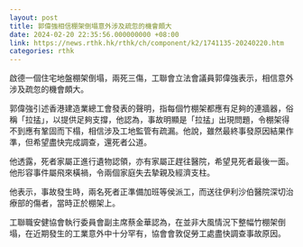```yaml
---
layout: post
title: 郭偉強相信棚架倒塌意外涉及疏忽的機會頗大
date: 2024-02-20 22:35:56.000000000 +08:00
link: https://news.rthk.hk/rthk/ch/component/k2/1741135-20240220.htm
categories: rthk
---
```


啟德一個住宅地盤棚架倒塌，兩死三傷，工聯會立法會議員郭偉強表示，相信意外涉及疏忽的機會頗大。

郭偉強引述香港建造業總工會發表的聲明，指每個竹棚架都應有足夠的連牆器，俗稱「拉掹」，以提供足夠支撐，他認為，事故明顯是「拉掹」出現問題，令棚架得不到應有鞏固而下榻，相信涉及工地監管有疏漏。他說，雖然最終事發原因結果作準，但希望盡快完成調查，還死者公道。

他透露，死者家屬正進行遺物認領，亦有家屬正趕往醫院，希望見死者最後一面。他形容事件屬飛來橫禍，令兩個家庭失去摯親及經濟支柱。

他表示，事故發生時，兩名死者正準備加班等侯派工，而送往伊利沙伯醫院深切治療部的傷者，當時正於棚架上。

工聯職安健協會執行委員會副主席蔡金華認為，在並非大風情況下整幅竹棚架倒塌，在近期發生的工業意外中十分罕有，協會會敦促勞工處盡快調查事故原因。
